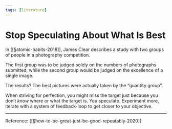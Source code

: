 ```yaml
---
tags: [literature]
---
```


# Stop Speculating About What Is Best

In [[§atomic-habits-2018]], James Clear describes a study with two groups of people in a photography competition. 

The first group was to be judged solely on the numbers of photographs submitted, while the second group would be judged on the excellence of a single image. 

The results? The best pictures were actually taken by the “quantity group”.

When striving for perfection, you might miss the target just because you don’t *know* where or what the target is. You speculate. Experiment more, iterate with a system of feedback-loop to get closer to your objective.

---
Reference: [[§how-to-be-great-just-be-good-repeatably-2020]]

[//begin]: # "Autogenerated link references for markdown compatibility"
[atomic-habits-2018]: ../1-reference/atomic-habits-2018 "Atomic Habits (2018)"
[//end]: # "Autogenerated link references"